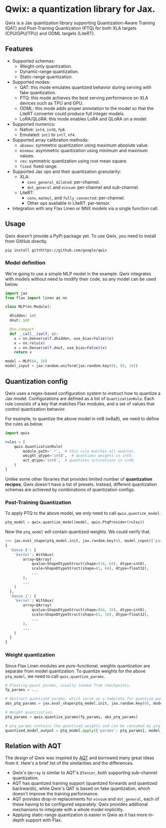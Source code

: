 # Qwix: a quantization library for Jax.

Qwix is a Jax quantization library supporting Quantization-Aware Training (QAT)
and Post-Training Quantization (PTQ) for both XLA targets (CPU/GPU/TPU) and ODML
targets (LiteRT).

## Features

*   Supported schemas:
    * Weight-only quantization.
    * Dynamic-range quantization.
    * Static-range quantization.
*   Supported modes:
    *   QAT: this mode emulates quantized behavior during serving with fake
        quantization.
    *   PTQ: this mode achieves the best serving performance on XLA devices such
        as TPU and GPU.
    *   ODML: this mode adds proper annotation to the model so that the LiteRT
        converter could produce full integer models.
    *   LoRA/QLoRA: this mode enables LoRA and QLoRA on a model.
*   Supported numerics:
    *   Native: `int4`, `int8`, `fp8`.
    *   Emulated: `int1` to `int7`, `nf4`.
*   Supported array calibration methods:
    *   `absmax`: symmetric quantization using maximum absolute value.
    *   `minmax`: asymmetric quantization using minimum and maximum values.
    *   `rms`: symmetric quantization using root mean square.
    *   `fixed`: fixed range.
*   Supported Jax ops and their quantization granularity:
    *   XLA:
        *   `conv_general_dilated`: per-channel.
        *   `dot_general` and `einsum`: per-channel and sub-channel.
    *   LiteRT:
        *   `conv`, `matmul`, and `fully_connected`: per-channel.
        *   Other ops available in LiteRT: per-tensor.
*   Integration with any Flax Linen or NNX models via a single function call.

## Usage

Qwix doesn't provide a PyPI package yet. To use Qwix, you need to install from
GitHub directly.

```sh
pip install git+https://github.com/google/qwix
```

### Model definition

We're going to use a simple MLP model in the example. Qwix integrates with
models without need to modify their code, so any model can be used below.

```py
import jax
from flax import linen as nn

class MLP(nn.Module):

  dhidden: int
  dout: int

  @nn.compact
  def __call__(self, x):
    x = nn.Dense(self.dhidden, use_bias=False)(x)
    x = nn.relu(x)
    x = nn.Dense(self.dout, use_bias=False)(x)
    return x

model = MLP(64, 16)
model_input = jax.random.uniform(jax.random.key(0), (8, 16))
```

## Quantization config

Qwix uses a regex-based configuration system to instruct how to quantize a Jax
model. Configurations are defined as a list of `QuantizationRule`. Each rule
consists of a key that matches Flax modules, and a set of values that control
quantization behavior.

For example, to quantize the above model in int8 (w8a8), we need to define the
rules as below.

```py
import qwix

rules = [
    qwix.QuantizationRule(
        module_path='.*',  # this rule matches all modules.
        weight_qtype='int8',  # quantizes weights in int8.
        act_qtype='int8',  # quantizes activations in int8.
    )
]
```

Unlike some other libraries that provides limited number of **quantization
recipes**, Qwix doesn't have a list of presets. Instead, different quantization
schemas are achieved by combinations of quantization configs.

### Post-Training Quantization

To apply PTQ to the above model, we only need to call `qwix.quantize_model`.

```py
ptq_model = qwix.quantize_model(model, qwix.PtqProvider(rules))
```

Now the `ptq_model` will contain quantized weights. We could verify that.

```py
>>> jax.eval_shape(ptq_model.init, jax.random.key(0), model_input)['params']
{
  'Dense_0': {
    'kernel': WithAux(
        array=QArray(
            qvalue=ShapeDtypeStruct(shape=(16, 64), dtype=int8),
            scale=ShapeDtypeStruct(shape=(1, 64), dtype=float32),
            ...
        ),
        ...
    )
  },
  'Dense_1': {
    'kernel': WithAux(
        array=QArray(
            qvalue=ShapeDtypeStruct(shape=(64, 16), dtype=int8),
            scale=ShapeDtypeStruct(shape=(1, 16), dtype=float32),
            ...
        ),
        ...
    )
  }
}
```

### Weight quantization

Since Flax Linen modules are pure-functional, weights quantization are separate
from model quantization. To quantize weights for the above `ptq_model`, we
need to call `qwix.quantize_params`.

```py
# Floating-point params, usually loaded from checkpoints.
fp_params = ...

# Abstract quantized params, which serve as a template for quantize_params.
abs_ptq_params = jax.eval_shape(ptq_model.init, jax.random.key(0), model_input)['params']

# Weight quantization.
ptq_params = qwix.quantize_params(fp_params, abs_ptq_params)

# ptq_params contains the quantized weights and can be consumed by ptq_model.
quantized_model_output = ptq_model.apply({'params': ptq_params}, model_input)
```

## Relation with AQT

The design of Qwix was inspired by [AQT](https://github.com/google/aqt) and
borrowed many great ideas from it. Here's a brief list of the similarities and
the differences.

*   Qwix's `QArray` is similar to AQT's `QTensor`, both supporting sub-channel
    quantization.
*   AQT has quantized training support (quantized forwards and quantized
    backwards), while Qwix's QAT is based on fake quantization, which doesn't
    improve the training performance.
*   AQT provides drop-in replacements for `einsum` and `dot_general`, each of
    these having to be configured separately. Qwix provides addtional mechanisms
    to integrate with a whole model implicitly.
*   Applying static-range quantization is easier in Qwix as it has more in-depth
    support with Flax.
